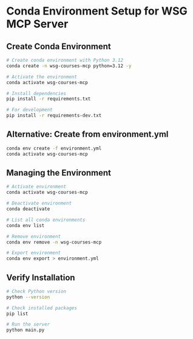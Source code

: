 # Conda Environment Setup for WSG MCP Server

## Create Conda Environment

```bash
# Create conda environment with Python 3.12
conda create -n wsg-courses-mcp python=3.12 -y

# Activate the environment
conda activate wsg-courses-mcp

# Install dependencies
pip install -r requirements.txt

# For development
pip install -r requirements-dev.txt
```

## Alternative: Create from environment.yml

```bash
conda env create -f environment.yml
conda activate wsg-courses-mcp
```

## Managing the Environment

```bash
# Activate environment
conda activate wsg-courses-mcp

# Deactivate environment
conda deactivate

# List all conda environments
conda env list

# Remove environment
conda env remove -n wsg-courses-mcp

# Export environment
conda env export > environment.yml
```

## Verify Installation

```bash
# Check Python version
python --version

# Check installed packages
pip list

# Run the server
python main.py
```

